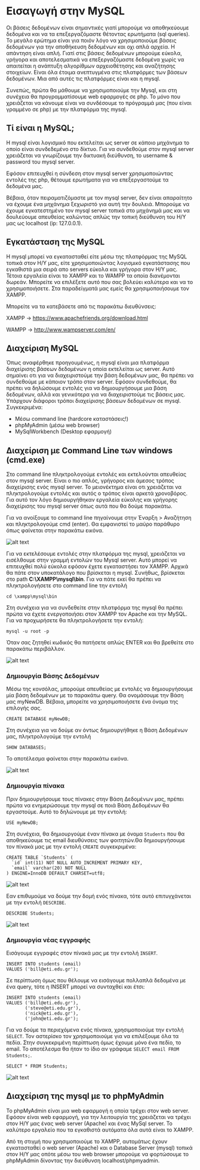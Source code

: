 # Εισαγωγή στην MySQL
Οι βάσεις δεδομένων είναι σημαντικές γιατί μπορούμε να αποθηκεύουμε δεδομένα και να τα επεξεργαζόμαστε θέτοντας ερωτήματα (sql queries). Το μεγάλο ερώτημα είναι για ποιόν λόγο να χρησιμοποιούμε βάσεις δεδομένων για την αποθήκευση δεδομένων και οχι απλά αρχεία. Η απάντηση είναι απλή. Γιατί στις βάσεις δεδομένων μπορούμε εύκολα, γρήγορα και αποτελεσματικά να επεξεργαζόμαστε δεδομένα χωρίς να απαιτείται η ανάπτυξη αλγορίθμων αρχειοθέτησης και αναζήτησης στοιχείων. Είναι όλα έτοιμα ανεπτυγμένα στις πλατφόρμες των βάσεων δεδομένων. Μια από αυτές τις πλατφόρμες είναι και η mysql. 

Συνεπώς, πρώτα θα μάθουμε να χρησιμοποιούμε την Mysql, και στη συνέχεια θα προγραμματίσουμε web εφαρμογές σε php. Το μόνο που χρειάζεται να κάνουμε είναι να συνδέσουμε το πρόγραμμά μας (που είναι γραμμένο σε php) με την πλατφόρμα της mysql.

## Τί είναι η MySQL;
Η mysql είναι λογισμικό που εκτελείται ως server σε κάποιο μηχάνημα το οποίο είναι συνδεδεμένο στο δίκτυο. Για να συνδεθούμε στον  mysql server χρειάζεται να γνωρίζουμε την δικτυακή διεύθυνση, το username & password του mysql server. 

Εφόσον επιτευχθεί η σύνδεση στον mysql server χρησιμοποιώντας εντολές της php, θέτουμε ερωτήματα για να επεξεργαστούμε τα δεδομένα μας. 

Βέβαια, όταν πειραματιζόμαστε με τον mysql server, δεν είναι απαραίτητο να έχουμε ένα μηχάνημα ξεχωριστό για αυτή την δουλειά. Μπορούμε να έχουμε εγκατεστημένο τον mysql server τοπικά στο μηχάνημά μας και να δουλεύουμε απευθείας καλώντας απλώς την τοπική διεύθυνση του Η/Υ μας ως localhost (ip: 127.0.0.1).

## Εγκατάσταση της MySQL
Η mysql μπορεί να εγκατασταθεί είτε μέσω της πλατφόρμας της MySQL τοπικά στον Η/Υ μας, είτε χρησιμοποιώντας λογισμικό εγκατάστασης που εγκαθιστά μια σειρά απο servers εύκολα και γρήγορα στον Η/Υ μας. Τέτοια εργαλεία είναι το XAMPP και το WAMPP τα οποία διανέμονται δωρεάν. Μπορείτε να επιλέξετε αυτό που σας βολεύει καλύτερα και να το χρησιμοποιήσετε. Στα παραδείγματά μας εμείς θα χρησιμοποιήσουμε τον XAMPP.  

Μπορείτε να τα κατεβάσετε από τις παρακάτω διευθύνσεις:

XAMPP -> https://www.apachefriends.org/download.html

WAMPP -> http://www.wampserver.com/en/

## Διαχείριση MySQL
Όπως αναφέρθηκε προηγουμένως, η mysql είναι μια πλατφόρμα διαχείρισης βάσεων δεδομένων η οποία εκτελείται ως server. Αυτό σημαίνει οτι για να διαχειριστούμε την βάση δεδομένων μας, θα πρέπει να συνδεθούμε με κάποιον τρόπο στον server. Εφόσον συνδεθούμε, θα πρέπει να δηλώσουμε εντολές για να δημιουργήσουμε μια βάση δεδομένων, αλλά και γενικότερα για να διαχειριστούμε τις βάσεις μας. Υπάρχουν διάφοροι τρόποι διαχείρισης βάσεων δεδομένων σε mysql. Συγκεκριμένα:

* Μέσω command line (hardcore καταστάσεις!)
* phpMyAdmin (μέσω web browser)
* MySqlWorkbench (Desktop εφαρμογή)


## Διαχείριση με Command Line των windows (cmd.exe)
Στο command line πληκτρολογούμε εντολές και εκτελούνται απευθείας στον mysql server. Είναι ο πιο απλός, γρήγορος και άμεσος τρόπος διαχείρισης ενός mysql server. Το μειονέκτημα είναι οτι χρειάζεται να πληκτρολογούμε εντολές και αυτός ο τρόπος είναι αρκετά χρονοβόρος. Για αυτό τον λόγο δημιουργήθηκαν εργαλεία εύκολης και γρήγορης διαχείρισης του mysql server όπως αυτά που θα δούμε παρακάτω. 

Για να ανοίξουμε το command line πηγαίνουμε στην Έναρξη > Αναζήτηση και πληκτρολογούμε cmd (enter). Θα εμφανιστεί το μαύρο παράθυρο όπως φαίνεται στην παρακάτω εικόνα.

![alt text](https://raw.githubusercontent.com/addboo/programming-PHP/master/%CE%A3%CE%97%CE%9C%CE%95%CE%99%CE%A9%CE%A3%CE%95%CE%99%CE%A3/images/cmd.PNG "Command line")

Για να εκτελέσουμε εντολές στην πλατφόρμα της mysql, χρειάζεται να εισέλθουμε στην γραμμή εντολών του Mysql server. Αυτό μπορεί να επιτευχθεί πολύ εύκολα εφόσον έχετε εγκαταστήσει τον XAMPP. Αρχικά θα πάτε στον υποκατάλογο που βρίσκεται η mysql. Συνήθως, βρίσκεται στο path **C:\XAMPP\mysql\bin**. Για να πάτε εκεί θα πρέπει να πληκτρολογήσετε στο command line την εντολή 

`cd \xampp\mysql\bin`

Στη συνέχεια για να συνδεθείτε στην πλατφόρμα της mysql θα πρέπει πρώτα να έχετε ενεργοποιήσει στον XAMPP τον Apache και την MySQL. Για να προχωρήσετε θα πληκτρολογήσετε την εντολή:

`mysql -u root -p` 

Όταν σας ζητηθεί κωδικός θα πατήσετε απλώς ENTER και θα βρεθείτε στο παρακάτω περιβάλλον.

![alt text](https://raw.githubusercontent.com/addboo/programming-PHP/master/%CE%A3%CE%97%CE%9C%CE%95%CE%99%CE%A9%CE%A3%CE%95%CE%99%CE%A3/images/cmd_mysql.PNG "Command line")

### Δημιουργία Βάσης Δεδομένων 
Μέσω της κονσόλας, μπορούμε απευθείας με εντολές να δημιουργήσουμε μία βάση δεδομένων με το παρακάτω query. Θα ονομάσουμε την Βάση μας myNewDB. Βέβαια, μπορείτε να χρησιμοποιήσετε ένα όνομα της επιλογής σας. 

`CREATE DATABASE myNewDB;`

Στη συνέχεια για να δούμε αν όντως δημιουργήθηκε η Βάση Δεδομένων μας, πληκτρολογούμε την εντολή

`SHOW DATABASES;`

Το αποτέλεσμα φαίνεται στην παρακάτω εικόνα.

![alt text](https://raw.githubusercontent.com/addboo/programming-PHP/master/%CE%A3%CE%97%CE%9C%CE%95%CE%99%CE%A9%CE%A3%CE%95%CE%99%CE%A3/images/cmd_createdb.PNG "Command line")

### Δημιουργία πίνακα

Πριν δημιουργήσουμε τους πίνακες στην Βάση Δεδομένων μας, πρέπει πρώτα να ενημερώσουμε την mysql σε ποιά Βάση Δεδομένων θα εργαστούμε. Αυτό το δηλώνουμε με την εντολή:

`USE myNewDB;`

Στη συνέχεια, θα δημιουργούμε έναν πίνακα με όνομα `Students` που θα αποθηκεύουμε τις email διευθύνσεις των φοιτητών.Θα δημιουργήσουμε τον πίνακά μας με την εντολή `CREATE` συγκεκριμένα:

```mysql
CREATE TABLE `Students` (
  `id` int(11) NOT NULL AUTO_INCREMENT PRIMARY KEY,
  `email` varchar(20) NOT NULL
) ENGINE=InnoDB DEFAULT CHARSET=utf8;
```
![alt text](https://raw.githubusercontent.com/addboo/programming-PHP/master/%CE%A3%CE%97%CE%9C%CE%95%CE%99%CE%A9%CE%A3%CE%95%CE%99%CE%A3/images/cmd_create_table.PNG "Command line")

Εαν επιθυμούμε να δούμε την δομή ενός πίνακα, τότε αυτό επιτυγχάνεται με την εντολή `DESCRIBE`. 

`DESCRIBE Students;`

![alt text](https://raw.githubusercontent.com/addboo/programming-PHP/master/%CE%A3%CE%97%CE%9C%CE%95%CE%99%CE%A9%CE%A3%CE%95%CE%99%CE%A3/images/cmd_describe.PNG "Command line")

### Δημιουργία νέας εγγραφής
Εισάγουμε εγγραφές στον πίνακά μας με την εντολή `INSERT`. 

```mysql
INSERT INTO students (email) 
VALUES ('bill@eti.edu.gr');
```

Σε περίπτωση όμως που θέλουμε να εισάγουμε πολλαπλά δεδομένα με ένα query, τότε η INSERT μπορεί να συνταχθεί και έτσι:

```mysql
INSERT INTO students (email) 
VALUES ('bill@eti.edu.gr'),
       ('steve@eti.edu.gr'),
       ('nick@eti.edu.gr'),
       ('john@eti.edu.gr');
```

Για να δούμε τα περιεχόμενα ενός πίνακα, χρησιμοποιούμε την εντολή `SELECT`. Τον αστερίσκο τον χρησιμοποιούμε για να επιλέξουμε όλα τα πεδία. Στην συγκεκριμένη περίπτωση όμως έχουμε μόνο ένα πεδίο, το email. Το αποτέλεσμα θα ήταν το ίδιο αν γράφαμε `SELECT email FROM Students;`.

```mysql
SELECT * FROM Students;
```

![alt text](https://raw.githubusercontent.com/addboo/programming-PHP/master/%CE%A3%CE%97%CE%9C%CE%95%CE%99%CE%A9%CE%A3%CE%95%CE%99%CE%A3/images/cmd_SELECT.PNG "Command line")

## Διαχείριση της mysql με το phpMyAdmin
Το phpMyAdmin είναι μια web εφαρμογή η οποία τρέχει στον web server. Εφόσον είναι web εφαρμογή, για την λειτουργία της χρειάζεται να τρέχει στον Η/Υ μας ένας web server (Apache) και ένας MySql server. Το καλύτερο εργαλείο που τα εγκαθιστά αυτόματα όλα αυτά είναι το XAMPP. 

Από τη στιγμή που χρησιμοποιούμε το XAMPP, αυτομάτως έχουν εγκατασταθεί ο web server (Apache) και ο Database Server (mysql) τοπικά στον Η/Υ μας οπότε μέσω του web browser μπορούμε να φορτώσουμε το phpMyAdmin δίνοντας την διεύθυνση localhost/phpmyadmin. 
